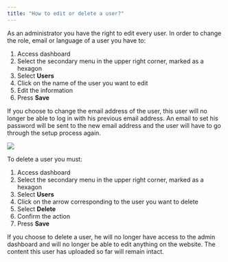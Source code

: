 ```yaml
---
title: "How to edit or delete a user?"
---
```


As an administrator you have the right to edit every user. In order to
change the role, email or language of a user you have to:

1)  Access dashboard
2)  Select the secondary menu in the upper right corner, marked as a hexagon
3)  Select **Users**
4)  Click on the name of the user you want to edit
5)  Edit the information
6)  Press **Save**

If you choose to change the email address of the user, this user will no
longer be able to log in with his previous email address. An email to
set his password will be sent to the new email address and the user will
have to go through the setup process again.

<a href="/build/help/004.png">
    <img src="/build/help/004.png" />
</a>

To delete a user you must:

1)  Access dashboard
2)  Select the secondary menu in the upper right corner, marked as a hexagon
3)  Select **Users**
4)  Click on the arrow corresponding to the user you want to delete
5)  Select **Delete**
6)  Confirm the action
7)  Press **Save**

If you choose to delete a user, he will no longer have access to the
admin dashboard and will no longer be able to edit anything on the
website. The content this user has uploaded so far will remain intact.
